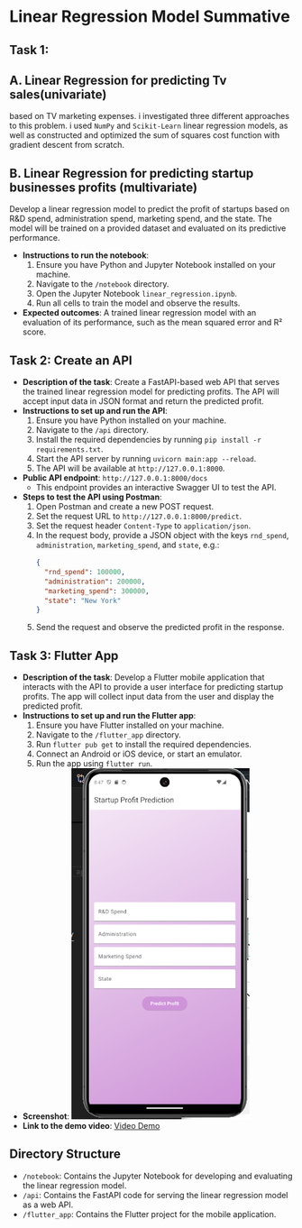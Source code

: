 
# Linear Regression Model Summative

## Task 1:
## A. Linear Regression for predicting Tv sales(univariate)

based on TV marketing expenses. i investigated three different approaches to this problem. i used `NumPy` and `Scikit-Learn` linear regression models, as well as constructed and optimized the sum of squares cost function with gradient descent from scratch.

## B. Linear Regression for predicting startup businesses profits (multivariate)

 Develop a linear regression model to predict the profit of startups based on R&D spend, administration spend, marketing spend, and the state. The model will be trained on a provided dataset and evaluated on its predictive performance.
- **Instructions to run the notebook**:
  1. Ensure you have Python and Jupyter Notebook installed on your machine.
  2. Navigate to the `/notebook` directory.
  3. Open the Jupyter Notebook `linear_regression.ipynb`.
  4. Run all cells to train the model and observe the results.
- **Expected outcomes**: A trained linear regression model with an evaluation of its performance, such as the mean squared error and R² score.

## Task 2: Create an API
- **Description of the task**: Create a FastAPI-based web API that serves the trained linear regression model for predicting profits. The API will accept input data in JSON format and return the predicted profit.
- **Instructions to set up and run the API**:
  1. Ensure you have Python installed on your machine.
  2. Navigate to the `/api` directory.
  3. Install the required dependencies by running `pip install -r requirements.txt`.
  4. Start the API server by running `uvicorn main:app --reload`.
  5. The API will be available at `http://127.0.0.1:8000`.
- **Public API endpoint**: `http://127.0.0.1:8000/docs`
  - This endpoint provides an interactive Swagger UI to test the API.
- **Steps to test the API using Postman**:
  1. Open Postman and create a new POST request.
  2. Set the request URL to `http://127.0.0.1:8000/predict`.
  3. Set the request header `Content-Type` to `application/json`.
  4. In the request body, provide a JSON object with the keys `rnd_spend`, `administration`, `marketing_spend`, and `state`, e.g.:
     ```json
     {
       "rnd_spend": 100000,
       "administration": 200000,
       "marketing_spend": 300000,
       "state": "New York"
     }
     ```
  5. Send the request and observe the predicted profit in the response.

## Task 3: Flutter App
- **Description of the task**: Develop a Flutter mobile application that interacts with the API to provide a user interface for predicting startup profits. The app will collect input data from the user and display the predicted profit.
- **Instructions to set up and run the Flutter app**:
  1. Ensure you have Flutter installed on your machine.
  2. Navigate to the `/flutter_app` directory.
  3. Run `flutter pub get` to install the required dependencies.
  4. Connect an Android or iOS device, or start an emulator.
  5. Run the app using `flutter run`.
- **Screenshot**:
  ![App Screenshot](/summative/image.png)
- **Link to the demo video**: [Video Demo](https://drive.google.com/file/d/103q_NMf7YK99gBoK3ZTO_HGoXNxwXOQv/view?usp=sharing)

## Directory Structure
- `/notebook`: Contains the Jupyter Notebook for developing and evaluating the linear regression model.
- `/api`: Contains the FastAPI code for serving the linear regression model as a web API.
- `/flutter_app`: Contains the Flutter project for the mobile application.

